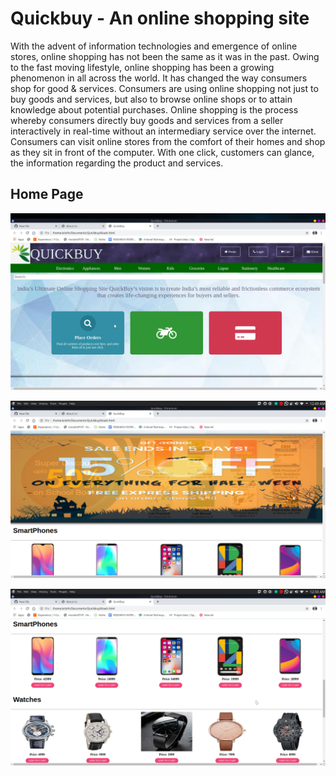 # Quickbuy - An online shopping site

With the advent of information technologies and emergence of online stores, online shopping has not been the same as it was in the past. Owing to the fast moving lifestyle, online shopping has been a growing phenomenon in all across the world. It has changed the way consumers shop for good & services. Consumers are using online shopping not just to buy goods and services, but also to browse online shops or to attain knowledge about potential purchases. Online shopping is the process whereby consumers directly buy goods and services from a seller interactively in real-time without an intermediary service over the internet. Consumers can visit online stores from the comfort of their homes and shop as they sit in front of the computer. With one click, customers can glance, the information regarding the product and services.

## Home Page

![Test Image1](home1.png)


![Test Image1](home2.png)


![Test Image1](home3.png)

 
